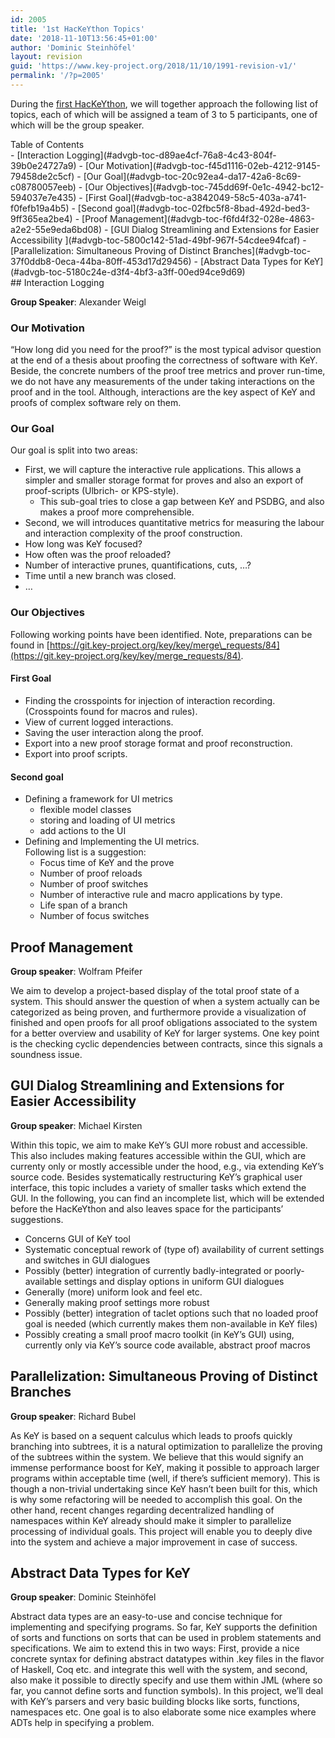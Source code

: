 ```yaml
---
id: 2005
title: '1st HacKeYthon Topics'
date: '2018-11-10T13:56:45+01:00'
author: 'Dominic Steinhöfel'
layout: revision
guid: 'https://www.key-project.org/2018/11/10/1991-revision-v1/'
permalink: '/?p=2005'
---
```


During the [first HacKeYthon](https://www.key-project.org/1st-hackeython-2018/), we will together approach the following list of topics, each of which will be assigned a team of 3 to 5 participants, one of which will be the group speaker.

<div class="wp-block-advgb-summary alignnone"><div class="advgb-toc-header collapsed">Table of Contents</div>- [Interaction Logging](#advgb-toc-d89ae4cf-76a8-4c43-804f-39b0e24727a9)
- [Our Motivation](#advgb-toc-f45d1116-02eb-4212-9145-79458de2c5cf)
- [Our Goal](#advgb-toc-20c92ea4-da17-42a6-8c69-c08780057eeb)
- [Our Objectives](#advgb-toc-745dd69f-0e1c-4942-bc12-594037e7e435)
- [First Goal](#advgb-toc-a3842049-58c5-403a-a741-f0fefb19a4b5)
- [Second goal](#advgb-toc-02fbc5f8-8bad-492d-bed3-9ff365ea2be4)
- [Proof Management](#advgb-toc-f6fd4f32-028e-4863-a2e2-55e9eda6bd08)
- [GUI Dialog Streamlining and Extensions for Easier Accessibility ](#advgb-toc-5800c142-51ad-49bf-967f-54cdee94fcaf)
- [Parallelization: Simultaneous Proving of Distinct Branches](#advgb-toc-37f0ddb8-0eca-44ba-80ff-453d17d29456)
- [Abstract Data Types for KeY](#advgb-toc-5180c24e-d3f4-4bf3-a3ff-00ed94ce9d69)

</div>## Interaction Logging

**Group Speaker**: Alexander Weigl

### Our Motivation

“How long did you need for the proof?” is the most typical advisor question at the end of a thesis about proofing the correctness of software with KeY. Beside, the concrete numbers of the proof tree metrics and prover run-time, we do not have any measurements of the under taking interactions on the proof and in the tool. Although, interactions are the key aspect of KeY and proofs of complex software rely on them.

### Our Goal

Our goal is split into two areas:

- First, we will capture the interactive rule applications. This allows a simpler and smaller storage format for proves and also an export of proof-scripts (Ulbrich- or KPS-style).
    - This sub-goal tries to close a gap between KeY and PSDBG, and also makes a proof more comprehensible.
- Second, we will introduces quantitative metrics for measuring the labour and interaction complexity of the proof construction.
- How long was KeY focused?
- How often was the proof reloaded?
- Number of interactive prunes, quantifications, cuts, …?
- Time until a new branch was closed.
- …

### Our Objectives

Following working points have been identified. Note, preparations can be found in [https://git.key-project.org/key/key/merge\_requests/84](https://git.key-project.org/key/key/merge_requests/84).

#### First Goal

- Finding the crosspoints for injection of interaction recording. (Crosspoints found for macros and rules).
- View of current logged interactions.
- Saving the user interaction along the proof.
- Export into a new proof storage format and proof reconstruction.
- Export into proof scripts.

#### Second goal

- Defining a framework for UI metrics
    - flexible model classes
    - storing and loading of UI metrics
    - add actions to the UI
- Defining and Implementing the UI metrics.  
    Following list is a suggestion:
    - Focus time of KeY and the prove
    - Number of proof reloads
    - Number of proof switches
    - Number of interactive rule and macro applications by type.
    - Life span of a branch
    - Number of focus switches

## Proof Management

**Group speaker**: Wolfram Pfeifer

We aim to develop a project-based display of the total proof state of a system. This should answer the question of when a system actually can be categorized as being proven, and furthermore provide a visualization of finished and open proofs for all proof obligations associated to the system for a better overview and usability of KeY for larger systems. One key point is the checking cyclic dependencies between contracts, since this signals a soundness issue.

## GUI Dialog Streamlining and Extensions for Easier Accessibility 

**Group speaker**: Michael Kirsten

Within this topic, we aim to make KeY’s GUI more robust and accessible. This also includes making features accessible within the GUI, which are currenty only or mostly accessible under the hood, e.g., via extending KeY’s source code. Besides systematically restructuring KeY’s graphical user interface, this topic includes a variety of smaller tasks which extend the GUI. In the following, you can find an incomplete list, which will be extended before the HacKeYthon and also leaves space for the participants’ suggestions.

- Concerns GUI of KeY tool
- Systematic conceptual rework of (type of) availability of current settings and switches in GUI dialogues
- Possibly (better) integration of currently badly-integrated or poorly-available settings and display options in uniform GUI dialogues
- Generally (more) uniform look and feel etc.
- Generally making proof settings more robust
- Possibly (better) integration of taclet options such that no loaded proof goal is needed (which currently makes them non-available in KeY files)
- Possibly creating a small proof macro toolkit (in KeY’s GUI) using, currently only via KeY’s source code available, abstract proof macros

## Parallelization: Simultaneous Proving of Distinct Branches

**Group speaker**: Richard Bubel

As KeY is based on a sequent calculus which leads to proofs quickly branching into subtrees, it is a natural optimization to parallelize the proving of the subtrees within the system. We believe that this would signify an immense performance boost for KeY, making it possible to approach larger programs within acceptable time (well, if there’s sufficient memory). This is though a non-trivial undertaking since KeY hasn’t been built for this, which is why some refactoring will be needed to accomplish this goal. On the other hand, recent changes regarding decentralized handling of namespaces within KeY already should make it simpler to parallelize processing of individual goals. This project will enable you to deeply dive into the system and achieve a major improvement in case of success.

## Abstract Data Types for KeY

**Group speaker**: Dominic Steinhöfel

Abstract data types are an easy-to-use and concise technique for implementing and specifying programs. So far, KeY supports the definition of sorts and functions on sorts that can be used in problem statements and specifications. We aim to extend this in two ways: First, provide a nice concrete syntax for defining abstract datatypes within .key files in the flavor of Haskell, Coq etc. and integrate this well with the system, and second, also make it possible to directly specify and use them within JML (where so far, you cannot define sorts and function symbols). In this project, we’ll deal with KeY’s parsers and very basic building blocks like sorts, functions, namespaces etc. One goal is to also elaborate some nice examples where ADTs help in specifying a problem.